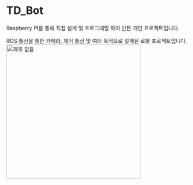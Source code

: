 # TD_Bot

Raspberry PI를 통해 직접 설계 및 프로그래밍 하여 만든 개인 프로젝트입니다.
 
ROS 통신을 통한 카메라, 제어 통신 및 여러 목적으로 설계된 로봇 프로젝트입니다.
<img width="356" alt="제목 없음" src="https://user-images.githubusercontent.com/80799025/206629161-54afdf6b-4624-475e-b6fb-e34f6b0f5755.png">
